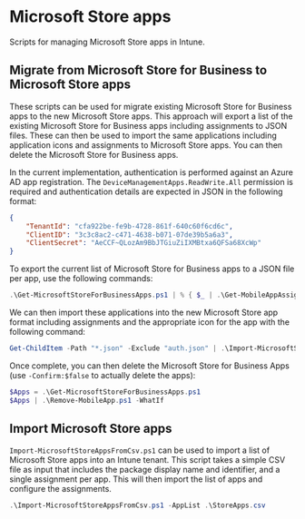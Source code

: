 # Microsoft Store apps

Scripts for managing Microsoft Store apps in Intune.

## Migrate from Microsoft Store for Business to Microsoft Store apps

These scripts can be used for migrate existing Microsoft Store for Business apps to the new Microsoft Store apps. This approach will export a list of the existing Microsoft Store for Business apps including assignments to JSON files. These can then be used to import the same applications including application icons and assignments to Microsoft Store apps. You can then delete the Microsoft Store for Business apps.

In the current implementation, authentication is performed against an Azure AD app registration. The `DeviceManagementApps.ReadWrite.All` permission is required and authentication details are expected in JSON in the following format:

```json
{
    "TenantId": "cfa922be-fe9b-4728-861f-640c60f6cd6c",
    "ClientID": "3c3c8ac2-c471-4638-b071-07de39b5a6a3",
    "ClientSecret": "AeCCF~QLozAm9BbJTGiuZiIXMBtxa6QFSa68XcWp"
}
```

To export the current list of Microsoft Store for Business apps to a JSON file per app, use the following commands:

```powershell
.\Get-MicrosoftStoreForBusinessApps.ps1 | % { $_ | .\Get-MobileAppAssignments.ps1 | Out-File -FilePath ".\$($_.DisplayName).json" }
```

We can then import these applications into the new Microsoft Store app format including assignments and the appropriate icon for the app with the following command:

```powershell
Get-ChildItem -Path "*.json" -Exclude "auth.json" | .\Import-MicrosoftStoreAppsFromJson.ps1
```

Once complete, you can then delete the Microsoft Store for Business Apps (use `-Confirm:$false` to actually delete the apps):

```powershell
$Apps = .\Get-MicrosoftStoreForBusinessApps.ps1
$Apps | .\Remove-MobileApp.ps1 -WhatIf
```

## Import Microsoft Store apps

`Import-MicrosoftStoreAppsFromCsv.ps1` can be used to import a list of Microsoft Store apps into an Intune tenant. This script takes a simple CSV file as input that includes the package display name and identifier, and a single assignment per app. This will then import the list of apps and configure the assignments.

```powershell
.\Import-MicrosoftStoreAppsFromCsv.ps1 -AppList .\StoreApps.csv
```
